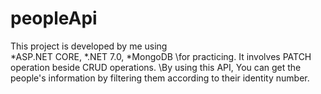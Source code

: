 # peopleApi
This project is developed by me using \
*ASP.NET CORE, 
*.NET 7.0, 
*MongoDB 
\for practicing. It involves PATCH operation beside CRUD operations. \By using this API,
You can get the people's information by filtering them according to their identity number.
